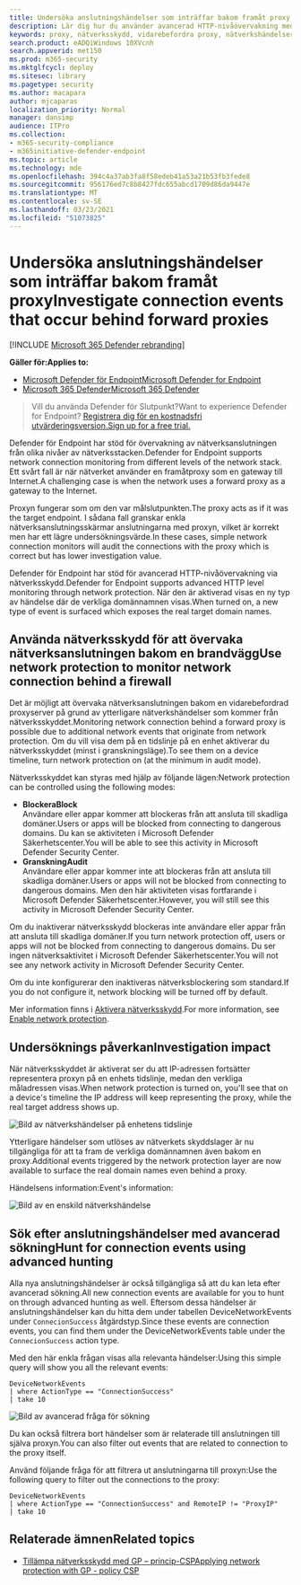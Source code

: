 ```yaml
---
title: Undersöka anslutningshändelser som inträffar bakom framåt proxy
description: Lär dig hur du använder avancerad HTTP-nivåövervakning med nätverksskydd i Microsoft Defender ATP, som visar ett verkligt mål i stället för en proxyserver.
keywords: proxy, nätverksskydd, vidarebefordra proxy, nätverkshändelser, granskning, blockering, domännamn, domän
search.product: eADQiWindows 10XVcnh
search.appverid: met150
ms.prod: m365-security
ms.mktglfcycl: deploy
ms.sitesec: library
ms.pagetype: security
ms.author: macapara
author: mjcaparas
localization_priority: Normal
manager: dansimp
audience: ITPro
ms.collection:
- m365-security-compliance
- m365initiative-defender-endpoint
ms.topic: article
ms.technology: mde
ms.openlocfilehash: 394c4a37ab3fa8f58edeb41a53a21b53fb3fede8
ms.sourcegitcommit: 956176ed7c8b8427fdc655abcd1709d86da9447e
ms.translationtype: MT
ms.contentlocale: sv-SE
ms.lasthandoff: 03/23/2021
ms.locfileid: "51073825"
---
```

# <a name="investigate-connection-events-that-occur-behind-forward-proxies"></a><span data-ttu-id="cb13a-104">Undersöka anslutningshändelser som inträffar bakom framåt proxy</span><span class="sxs-lookup"><span data-stu-id="cb13a-104">Investigate connection events that occur behind forward proxies</span></span>

[!INCLUDE [Microsoft 365 Defender rebranding](../../includes/microsoft-defender.md)]

<span data-ttu-id="cb13a-105">**Gäller för:**</span><span class="sxs-lookup"><span data-stu-id="cb13a-105">**Applies to:**</span></span>
- [<span data-ttu-id="cb13a-106">Microsoft Defender för Endpoint</span><span class="sxs-lookup"><span data-stu-id="cb13a-106">Microsoft Defender for Endpoint</span></span>](https://go.microsoft.com/fwlink/p/?linkid=2146631)
- [<span data-ttu-id="cb13a-107">Microsoft 365 Defender</span><span class="sxs-lookup"><span data-stu-id="cb13a-107">Microsoft 365 Defender</span></span>](https://go.microsoft.com/fwlink/?linkid=2118804)

> <span data-ttu-id="cb13a-108">Vill du använda Defender för Slutpunkt?</span><span class="sxs-lookup"><span data-stu-id="cb13a-108">Want to experience Defender for Endpoint?</span></span> [<span data-ttu-id="cb13a-109">Registrera dig för en kostnadsfri utvärderingsversion.</span><span class="sxs-lookup"><span data-stu-id="cb13a-109">Sign up for a free trial.</span></span>](https://www.microsoft.com/microsoft-365/windows/microsoft-defender-atp?ocid=docs-wdatp-investigatemachines-abovefoldlink)

<span data-ttu-id="cb13a-110">Defender för Endpoint har stöd för övervakning av nätverksanslutningen från olika nivåer av nätverksstacken.</span><span class="sxs-lookup"><span data-stu-id="cb13a-110">Defender for Endpoint supports network connection monitoring from different levels of the network stack.</span></span> <span data-ttu-id="cb13a-111">Ett svårt fall är när nätverket använder en framåtproxy som en gateway till Internet.</span><span class="sxs-lookup"><span data-stu-id="cb13a-111">A challenging case is when the network uses a forward proxy as a gateway to the Internet.</span></span>

<span data-ttu-id="cb13a-112">Proxyn fungerar som om den var målslutpunkten.</span><span class="sxs-lookup"><span data-stu-id="cb13a-112">The proxy acts as if it was the target endpoint.</span></span>  <span data-ttu-id="cb13a-113">I sådana fall granskar enkla nätverksanslutningsskärmar anslutningarna med proxyn, vilket är korrekt men har ett lägre undersökningsvärde.</span><span class="sxs-lookup"><span data-stu-id="cb13a-113">In these cases, simple network connection monitors will audit the connections with the proxy which is correct but has lower investigation value.</span></span> 

<span data-ttu-id="cb13a-114">Defender för Endpoint har stöd för avancerad HTTP-nivåövervakning via nätverksskydd.</span><span class="sxs-lookup"><span data-stu-id="cb13a-114">Defender for Endpoint supports advanced HTTP level monitoring through network protection.</span></span> <span data-ttu-id="cb13a-115">När den är aktiverad visas en ny typ av händelse där de verkliga domännamnen visas.</span><span class="sxs-lookup"><span data-stu-id="cb13a-115">When turned on, a new type of event is surfaced which exposes the real target domain names.</span></span>

## <a name="use-network-protection-to-monitor-network-connection-behind-a-firewall"></a><span data-ttu-id="cb13a-116">Använda nätverksskydd för att övervaka nätverksanslutningen bakom en brandvägg</span><span class="sxs-lookup"><span data-stu-id="cb13a-116">Use network protection to monitor network connection behind a firewall</span></span>
<span data-ttu-id="cb13a-117">Det är möjligt att övervaka nätverksanslutningen bakom en vidarebefordrad proxyserver på grund av ytterligare nätverkshändelser som kommer från nätverksskyddet.</span><span class="sxs-lookup"><span data-stu-id="cb13a-117">Monitoring network connection behind a forward proxy is possible due to additional network events that originate from network protection.</span></span> <span data-ttu-id="cb13a-118">Om du vill visa dem på en tidslinje på en enhet aktiverar du nätverksskyddet (minst i granskningsläge).</span><span class="sxs-lookup"><span data-stu-id="cb13a-118">To see them on a device timeline, turn network protection on (at the minimum in audit mode).</span></span> 

<span data-ttu-id="cb13a-119">Nätverksskyddet kan styras med hjälp av följande lägen:</span><span class="sxs-lookup"><span data-stu-id="cb13a-119">Network protection can be controlled using the following modes:</span></span>

- <span data-ttu-id="cb13a-120">**Blockera**</span><span class="sxs-lookup"><span data-stu-id="cb13a-120">**Block**</span></span> <br> <span data-ttu-id="cb13a-121">Användare eller appar kommer att blockeras från att ansluta till skadliga domäner.</span><span class="sxs-lookup"><span data-stu-id="cb13a-121">Users or apps will be blocked from connecting to dangerous domains.</span></span> <span data-ttu-id="cb13a-122">Du kan se aktiviteten i Microsoft Defender Säkerhetscenter.</span><span class="sxs-lookup"><span data-stu-id="cb13a-122">You will be able to see this activity in Microsoft Defender Security Center.</span></span>
- <span data-ttu-id="cb13a-123">**Granskning**</span><span class="sxs-lookup"><span data-stu-id="cb13a-123">**Audit**</span></span> <br> <span data-ttu-id="cb13a-124">Användare eller appar kommer inte att blockeras från att ansluta till skadliga domäner.</span><span class="sxs-lookup"><span data-stu-id="cb13a-124">Users or apps will not be blocked from connecting to dangerous domains.</span></span> <span data-ttu-id="cb13a-125">Men den här aktiviteten visas fortfarande i Microsoft Defender Säkerhetscenter.</span><span class="sxs-lookup"><span data-stu-id="cb13a-125">However, you will still see this activity in Microsoft Defender Security Center.</span></span>


<span data-ttu-id="cb13a-126">Om du inaktiverar nätverksskydd blockeras inte användare eller appar från att ansluta till skadliga domäner.</span><span class="sxs-lookup"><span data-stu-id="cb13a-126">If you turn network protection off, users or apps will not be blocked from connecting to dangerous domains.</span></span> <span data-ttu-id="cb13a-127">Du ser ingen nätverksaktivitet i Microsoft Defender Säkerhetscenter.</span><span class="sxs-lookup"><span data-stu-id="cb13a-127">You will not see any network activity in Microsoft Defender Security Center.</span></span>

<span data-ttu-id="cb13a-128">Om du inte konfigurerar den inaktiveras nätverksblockering som standard.</span><span class="sxs-lookup"><span data-stu-id="cb13a-128">If you do not configure it, network blocking will be turned off by default.</span></span>

<span data-ttu-id="cb13a-129">Mer information finns i [Aktivera nätverksskydd](enable-network-protection.md).</span><span class="sxs-lookup"><span data-stu-id="cb13a-129">For more information, see [Enable network protection](enable-network-protection.md).</span></span>

## <a name="investigation-impact"></a><span data-ttu-id="cb13a-130">Undersöknings påverkan</span><span class="sxs-lookup"><span data-stu-id="cb13a-130">Investigation impact</span></span>
<span data-ttu-id="cb13a-131">När nätverksskyddet är aktiverat ser du att IP-adressen fortsätter representera proxyn på en enhets tidslinje, medan den verkliga måladressen visas.</span><span class="sxs-lookup"><span data-stu-id="cb13a-131">When network protection is turned on, you'll see that on a device's timeline the IP address will keep representing the proxy, while the real target address shows up.</span></span>

![Bild av nätverkshändelser på enhetens tidslinje](images/atp-proxy-investigation.png)

<span data-ttu-id="cb13a-133">Ytterligare händelser som utlöses av nätverkets skyddslager är nu tillgängliga för att ta fram de verkliga domännamnen även bakom en proxy.</span><span class="sxs-lookup"><span data-stu-id="cb13a-133">Additional events triggered by the network protection layer are now available to surface the real domain names even behind a proxy.</span></span>

<span data-ttu-id="cb13a-134">Händelsens information:</span><span class="sxs-lookup"><span data-stu-id="cb13a-134">Event's information:</span></span>

![Bild av en enskild nätverkshändelse](images/atp-proxy-investigation-event.png)



## <a name="hunt-for-connection-events-using-advanced-hunting"></a><span data-ttu-id="cb13a-136">Sök efter anslutningshändelser med avancerad sökning</span><span class="sxs-lookup"><span data-stu-id="cb13a-136">Hunt for connection events using advanced hunting</span></span> 
<span data-ttu-id="cb13a-137">Alla nya anslutningshändelser är också tillgängliga så att du kan leta efter avancerad sökning.</span><span class="sxs-lookup"><span data-stu-id="cb13a-137">All new connection events are available for you to hunt on through advanced hunting as well.</span></span> <span data-ttu-id="cb13a-138">Eftersom dessa händelser är anslutningshändelser kan du hitta dem under tabellen DeviceNetworkEvents under `ConnecionSuccess` åtgärdstyp.</span><span class="sxs-lookup"><span data-stu-id="cb13a-138">Since these events are connection events, you can find them under the DeviceNetworkEvents table under the `ConnecionSuccess` action type.</span></span>

<span data-ttu-id="cb13a-139">Med den här enkla frågan visas alla relevanta händelser:</span><span class="sxs-lookup"><span data-stu-id="cb13a-139">Using this simple query will show you all the relevant events:</span></span>

```
DeviceNetworkEvents
| where ActionType == "ConnectionSuccess" 
| take 10
```

![Bild av avancerad fråga för sökning](images/atp-proxy-investigation-ah.png)

<span data-ttu-id="cb13a-141">Du kan också filtrera bort händelser som är relaterade till anslutningen till själva proxyn.</span><span class="sxs-lookup"><span data-stu-id="cb13a-141">You can also filter out  events that are related to connection to the proxy itself.</span></span> 

<span data-ttu-id="cb13a-142">Använd följande fråga för att filtrera ut anslutningarna till proxyn:</span><span class="sxs-lookup"><span data-stu-id="cb13a-142">Use the following query to filter out the connections to the proxy:</span></span>

```
DeviceNetworkEvents
| where ActionType == "ConnectionSuccess" and RemoteIP != "ProxyIP"  
| take 10
```



## <a name="related-topics"></a><span data-ttu-id="cb13a-143">Relaterade ämnen</span><span class="sxs-lookup"><span data-stu-id="cb13a-143">Related topics</span></span>
- [<span data-ttu-id="cb13a-144">Tillämpa nätverksskydd med GP – princip-CSP</span><span class="sxs-lookup"><span data-stu-id="cb13a-144">Applying network protection with GP - policy CSP</span></span>](https://docs.microsoft.com/windows/client-management/mdm/policy-csp-defender#defender-enablenetworkprotection)
